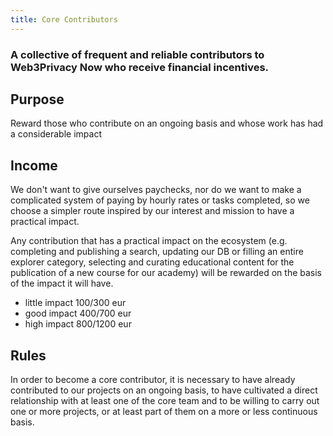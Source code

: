 ```yaml
---
title: Core Contributors
---
```


### A collective of frequent and reliable contributors to Web3Privacy Now who receive financial incentives.


## Purpose

Reward those who contribute on an ongoing basis and whose work has had a considerable impact 

## Income

We don't want to give ourselves paychecks, nor do we want to make a complicated system of paying by hourly rates or tasks completed, so we choose a simpler route inspired by our interest and mission to have a practical impact.

Any contribution that has a practical impact on the ecosystem (e.g. completing and publishing a search, updating our DB or filling an entire explorer category, selecting and curating educational content for the publication of a new course for our academy) will be rewarded on the basis of the impact it will have.

- little impact 100/300 eur
- good impact 400/700 eur
- high impact 800/1200 eur

## Rules

In order to become a core contributor, it is necessary to have already contributed to our projects on an ongoing basis, to have cultivated a direct relationship with at least one of the core team and to be willing to carry out one or more projects, or at least part of them on a more or less continuous basis.


